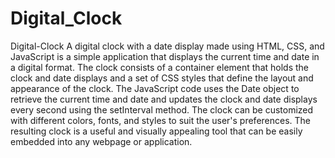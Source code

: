 # Digital_Clock
Digital-Clock
A digital clock with a date display made using HTML, CSS, and JavaScript is a simple application that displays the current time and date in a digital format. The clock consists of a container element that holds the clock and date displays and a set of CSS styles that define the layout and appearance of the clock. The JavaScript code uses the Date object to retrieve the current time and date and updates the clock and date displays every second using the setInterval method. The clock can be customized with different colors, fonts, and styles to suit the user's preferences. The resulting clock is a useful and visually appealing tool that can be easily embedded into any webpage or application.
